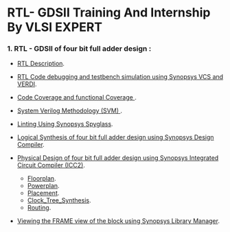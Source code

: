 # RTL- GDSII Training And Internship By VLSI EXPERT
### 1. RTL - GDSII of four bit full adder design :
   - [RTL Description](https://github.com/Srujan-10/RTL-GDSII-INTERNSHIP-VLSI_EXPERT/blob/main/RTL-GDSII_Full_adder/RTL_DESCRIPTION.md).
   - [RTL Code debugging and testbench simulation using Synopsys VCS  and VERDI](https://github.com/Srujan-10/RTL-GDSII-INTERNSHIP-VLSI_EXPERT/blob/main/RTL-GDSII_Full_adder/RTL_Testbench_simulation.md).
   - [Code Coverage and functional Coverage ](https://github.com/Srujan-10/RTL-GDSII-INTERNSHIP-VLSI_EXPERT/blob/main/RTL-GDSII_Full_adder/Coverage.md).
   - [System Verilog Methodology (SVM) ](https://github.com/Srujan-10/RTL-GDSII-INTERNSHIP-VLSI_EXPERT/blob/main/RTL-GDSII_Full_adder/SVM.md).
   - [Linting Using Synopsys Spyglass](https://github.com/Srujan-10/RTL-GDSII-INTERNSHIP-VLSI_EXPERT/tree/main/RTL-GDSII_Full_adder).
   - [Logical Synthesis of four bit full adder design using Synopsys Design Compiler](https://github.com/Srujan-10/RTL-GDSII-INTERNSHIP-VLSI_EXPERT/blob/main/RTL-GDSII_Full_adder/Logic_Synthesis.md).
   - [Physical Design of four bit full adder design using Synopsys Integrated Circuit Compiler (ICC2)]().
       - [Floorplan]().
       - [Powerplan]().
       - [Placement]().
       - [Clock_Tree_Synthesis]().
       - [Routing]().
                   
   - [Viewing the FRAME view of the block using Synopsys Library Manager]().
